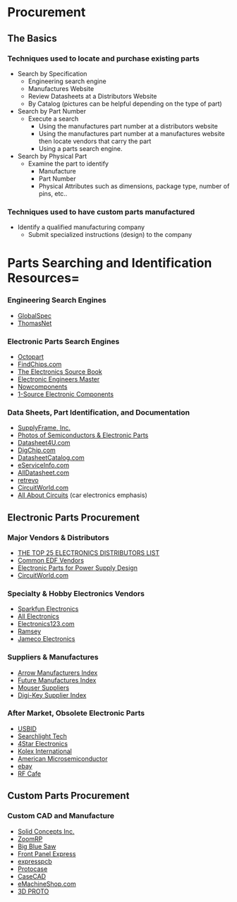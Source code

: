# Procurement
## The Basics





### Techniques used to locate and purchase existing parts

 * Search by Specification
   * Engineering search engine
   * Manufactures Website
   * Review Datasheets at a Distributors Website
   * By Catalog (pictures can be helpful depending on the type of part)
 * Search by Part Number
   * Execute a search
     * Using the manufactures part number at a distributors website
     * Using the manufactures part number at a manufactures website then locate vendors that carry the part
     * Using a parts search engine.
 * Search by Physical Part
   * Examine the part to identify
     * Manufacture
     * Part Number
     * Physical Attributes such as dimensions, package type, number of pins, etc..

### Techniques used to have custom parts manufactured

 * Identify a qualified manufacturing company
   * Submit specialized instructions (design) to the company

# Parts Searching and Identification Resources=

### Engineering Search Engines

 * [GlobalSpec](http://www.globalspec.com/)
 * [ThomasNet](http://www.thomasnet.com/)

### Electronic Parts Search Engines

 * [Octopart](http://octopart.com/)
 * [FindChips.com](http://www.findchips.com/)
 * [The Electronics Source Book](http://www.sourceesb.com/)
 * [Electronic Engineers Master](http://www2.eem.com/)
 * [Nowcomponents](http://www.nowcomponents.com/)
 * [1-Source Electronic Components](http://www.1sourcecomponents.com/)

### Data Sheets, Part Identification, and Documentation
 * [SupplyFrame, Inc.](http://www.supplyframe.com/)
 * [Photos of Semiconductors & Electronic Parts](http://www.icphotos.org/)
 * [Datasheet4U.com](http://www.datasheet4u.com/)
 * [DigChip.com](http://www.digchip.com/)
 * [DatasheetCatalog.com](http://www.datasheetcatalog.com/)
 * [eServiceInfo.com](http://www.eserviceinfo.com/)
 * [AllDatasheet.com](http://www.alldatasheet.com/)
 * [retrevo](http://www.retrevo.com)
 * [CircuitWorld.com](http://www.circuitworld.com/subpage/semiinfo.htm)
 * [All About Circuits](http://www.partsgeek.com/mmparts/car_electronics_all_about_circuits.html) (car electronics emphasis)

## Electronic Parts Procurement

### Major Vendors & Distributors

 * [THE TOP 25 ELECTRONICS DISTRIBUTORS LIST](http://www.edn.com/contents/images/neda08_online.pdf)
 * [Common EDF Vendors](http://edf.bu.edu/Design_Resources)
 * [Electronic Parts for Power Supply Design](http://www.smpstech.com/vendors.htm)
 * [CircuitWorld.com](http://www.circuitworld.com/subpage/distrib.htm)

### Specialty & Hobby Electronics Vendors

 * [Sparkfun Electronics](http://www.sparkfun.com)
 * [All Electronics](http://www.allelectronics.com/)
 * [Electronics123.com](http://www.electronics123.com/)
 * [Ramsey](http://www.ramseyelectronics.com/)
 * [Jameco Electronics](http://www.jameco.com)

### Suppliers & Manufactures

 * [Arrow Manufacturers Index](http://www.arrownac.com/manufacturers/)
 * [Future Manufactures Index](http://www.futureelectronics.com/en/manufacturers/Pages/index.aspx)
 * [Mouser Suppliers](http://www.mouser.com/supplierpage/)
 * [Digi-Key Supplier Index](http://digikey.com/Suppliers/SupplierIndex.page?WT.mc_id=hp_SupplierIndexButton&site=us&lang=en)


### After Market, Obsolete Electronic Parts

 * [USBID](http://www.usbid.com/)
 * [Searchlight Tech](http://www.searchlighttech.com/)
 * [4Star Electronics](http://www.4starelectronics.com/)
 * [Kolex International](http://www.kolex.net/)
 * [American Microsemiconductor](http://www.americanmicrosemi.com/)
 * [ebay](http://www.ebay.com/)
 * [RF Cafe](http://www.rfcafe.com/vendors/components/obsolete-components.htm)

## Custom Parts Procurement

### Custom CAD and Manufacture
 * [Solid Concepts Inc.](http://www.solidconcepts.com/)
 * [ZoomRP](http://www.zoomrp.com/)
 * [Big Blue Saw](http://www.bigbluesaw.com/)
 * [Front Panel Express](http://www.frontpanelexpress.com/)
 * [expresspcb](http://www.expresspcb.com/)
 * [Protocase](http://www.protocase.com/)
 * [CaseCAD](http://www.casecad.com/)
 * [eMachineShop.com](http://www.emachineshop.com/)
 * [3D PROTO](http://www.3dproto.com/)





